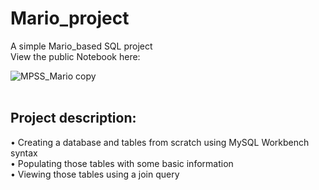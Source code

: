 # Mario_project
A simple Mario_based SQL project
<br>
View the public Notebook here:
<a href="https://deepnote.com/workspace/christianprojects-8fb05dc1-2d97-4fd6-8097-4f0bd19cd728/project/marioproject-8934a191-53e5-4880-a48a-f6212877fd4b/%2Fmario_project.nb.ipynb"></a>
<br>

![MPSS_Mario copy](https://user-images.githubusercontent.com/76793483/212478263-e6a3d7ea-9512-4a06-9e16-8e05e24877e5.jpg)
<br>
<br>

## Project description:

• Creating a database and tables from scratch using MySQL Workbench syntax
<br>
• Populating those tables with some basic information
<br>
• Viewing those tables using a join query 
